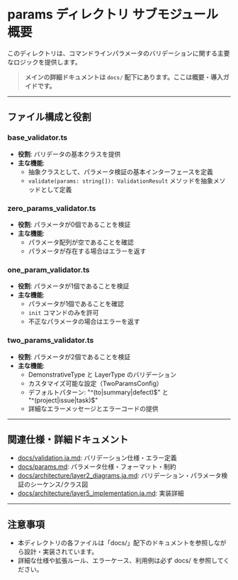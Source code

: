 # params ディレクトリ サブモジュール概要

このディレクトリは、コマンドラインパラメータのバリデーションに関する主要なロジックを提供します。

> **メインの詳細ドキュメントは `docs/` 配下にあります。ここは概要・導入ガイドです。**

---

## ファイル構成と役割

### base_validator.ts

- **役割**: バリデータの基本クラスを提供
- **主な機能**:
  - 抽象クラスとして、パラメータ検証の基本インターフェースを定義
  - `validate(params: string[]): ValidationResult` メソッドを抽象メソッドとして定義

### zero_params_validator.ts

- **役割**: パラメータが0個であることを検証
- **主な機能**:
  - パラメータ配列が空であることを確認
  - パラメータが存在する場合はエラーを返す

### one_param_validator.ts

- **役割**: パラメータが1個であることを検証
- **主な機能**:
  - パラメータが1個であることを確認
  - `init` コマンドのみを許可
  - 不正なパラメータの場合はエラーを返す

### two_params_validator.ts

- **役割**: パラメータが2個であることを検証
- **主な機能**:
  - DemonstrativeType と LayerType のバリデーション
  - カスタマイズ可能な設定（TwoParamsConfig）
  - デフォルトパターン: "^(to|summary|defect)$" と "^(project|issue|task)$"
  - 詳細なエラーメッセージとエラーコードの提供

---

## 関連仕様・詳細ドキュメント

- [docs/validation.ja.md](../../docs/validation.ja.md): バリデーション仕様・エラー定義
- [docs/params.md](../../docs/params.md): パラメータ仕様・フォーマット・制約
- [docs/architecture/layer2_diagrams.ja.md](../../docs/architecture/layer2_diagrams.ja.md): バリデーション・パラメータ検証のシーケンス/クラス図
- [docs/architecture/layer5_implementation.ja.md](../../docs/architecture/layer5_implementation.ja.md): 実装詳細

---

## 注意事項

- 本ディレクトリの各ファイルは「docs/」配下のドキュメントを参照しながら設計・実装されています。
- 詳細な仕様や拡張ルール、エラーケース、利用例は必ず docs/ を参照してください。

